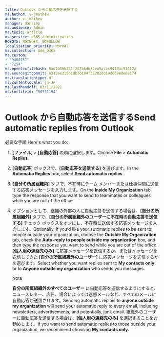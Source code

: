 ```yaml
---
title: Outlook から自動応答を送信する
ms.author: v-jmathew
author: v-jmathew
manager: dansimp
ms.audience: Admin
ms.topic: article
ms.service: o365-administration
ROBOTS: NOINDEX, NOFOLLOW
localization_priority: Normal
ms.collection: Adm_O365
ms.custom:
- "9000761"
- "7254"
ms.openlocfilehash: 6ad7b36b281f267b6db32ea5acbc9418ac91812a
ms.sourcegitcommit: 6312ee31561db36104f32282d019d069ede69174
ms.translationtype: HT
ms.contentlocale: ja-JP
ms.lasthandoff: 03/11/2021
ms.locfileid: "50751194"
---
```

# <a name="send-automatic-replies-from-outlook"></a><span data-ttu-id="bfbd4-102">Outlook から自動応答を送信する</span><span class="sxs-lookup"><span data-stu-id="bfbd4-102">Send automatic replies from Outlook</span></span>

<span data-ttu-id="bfbd4-103">必要な手順:</span><span class="sxs-lookup"><span data-stu-id="bfbd4-103">Here's what you do:</span></span>

1. <span data-ttu-id="bfbd4-104">**[ファイル]** > **[自動応答]** の順に選択します。</span><span class="sxs-lookup"><span data-stu-id="bfbd4-104">Choose **File** > **Automatic Replies**.</span></span>
2. <span data-ttu-id="bfbd4-105">**[自動応答]** ボックスで、**[自動応答を送信する]** を選びます。</span><span class="sxs-lookup"><span data-stu-id="bfbd4-105">In the **Automatic Replies** box, select **Send automatic replies**.</span></span>
3. <span data-ttu-id="bfbd4-106">**[自分の所属組織内]** タブで、不在時にチーム メンバーまたは仕事仲間に送信する応答メッセージを入力します。</span><span class="sxs-lookup"><span data-stu-id="bfbd4-106">On the **Inside My Organization** tab, type the response that you want to send to teammates or colleagues while you are out of the office.</span></span>
4. <span data-ttu-id="bfbd4-107">オプションとして、組織の外部の人に自動応答を送信する場合は、**[自分の所属組織外]** タブで、**[自分の所属組織外のユーザーに不在時の自動応答を送信する]** チェック ボックスをオンにし、不在時に送信する応答メッセージを入力します。</span><span class="sxs-lookup"><span data-stu-id="bfbd4-107">Optionally, if you'd like your automatic replies to be sent to people outside your organization, choose the **Outside My Organization** tab, check the **Auto-reply to people outside my organization** box, and then type the response you want to send while you are out of the office.</span></span> <span data-ttu-id="bfbd4-108">**[個人用の連絡先のみ]** に応答メッセージを送信するか、またはメッセージを送信してきた **[自分の所属組織外のユーザー]** に応答メッセージを送信するかを選びます。</span><span class="sxs-lookup"><span data-stu-id="bfbd4-108">Select whether you want replies sent to **My contacts only** or to **Anyone outside my organization** who sends you messages.</span></span>

    > [!NOTE]
    > <span data-ttu-id="bfbd4-109">**自分の所属組織外のすべてのユーザー** に自動応答を送信するようにすると、ニュースレター、広告、場合によっては迷惑メールなど、すべてのメールに自動応答が送信されます。</span><span class="sxs-lookup"><span data-stu-id="bfbd4-109">Sending automatic replies to **anyone outside my organization** will send your automatic reply to every email, including newsletters, advertisements, and potentially, junk email.</span></span> <span data-ttu-id="bfbd4-110">組織外のユーザーに自動応答を送信する場合は、**[個人用の連絡先のみ]** を選択することをお勧めします。</span><span class="sxs-lookup"><span data-stu-id="bfbd4-110">If you want to send automatic replies to those outside your organization, we recommend choosing **My contacts only.**</span></span>
